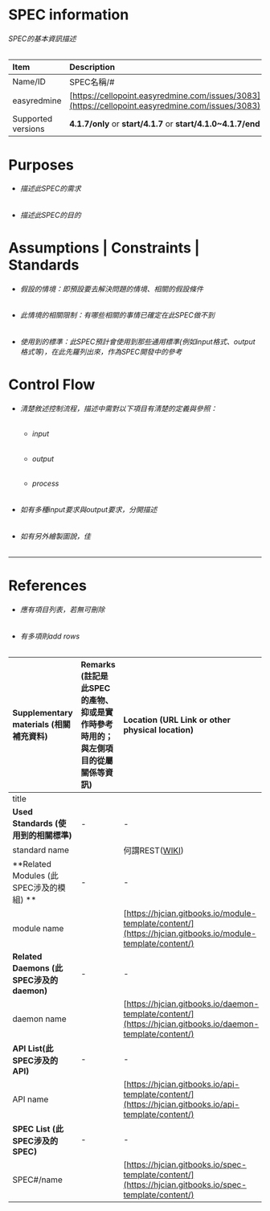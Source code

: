 # SPEC information

###### SPEC的基本資訊描述

| Item | Description |
| :--- | :--- |
| Name/ID | SPEC名稱/\# |
| easyredmine | [https://cellopoint.easyredmine.com/issues/3083](https://cellopoint.easyredmine.com/issues/3083) |
| Supported versions | **4.1.7/only** or **start/4.1.7** or **start/4.1.0~4.1.7/end** |

# Purposes

* ###### 描述此SPEC的需求
* ###### 描述此SPEC的目的

# Assumptions \| Constraints \| Standards

* ###### 假設的情境：即預設要去解決問題的情境、相關的假設條件
* ###### 此情境的相關限制：有哪些相關的事情已確定在此SPEC做不到
* ###### 使用到的標準：此SPEC預計會使用到那些通用標準\(例如input格式、output格式等\)，在此先羅列出來，作為SPEC開發中的參考

# Control Flow

* ###### 清楚敘述控制流程，描述中需對以下項目有清楚的定義與參照：

  * ###### input
  * ###### output
  * ###### process
* ###### 如有多種input要求與output要求，分開描述
* ###### 如有另外繪製圖說，佳

---

# References

* ###### 應有項目列表，若無可刪除
* ###### 有多項則add rows

| **Supplementary materials \(相關補充資料\)** | **Remarks \(註記是此SPEC的產物、抑或是實作時參考時用的；與左側項目的從屬關係等資訊\)** | **Location \(URL Link or other physical location\)** |
| :--- | :--- | :--- |
| title |  |  |
| **Used Standards \(使用到的相關標準\)** | - | - |
| standard name |  | 何謂REST\([WIKI](https://en.wikipedia.org/wiki/Representational_state_transfer#Relationship_between_URL_and_HTTP_methods)\) |
| **Related Modules \(此SPEC涉及的模組\) ** | - | - |
| module name |  | [https://hjcian.gitbooks.io/module-template/content/](https://hjcian.gitbooks.io/module-template/content/) |
| **Related Daemons \(此SPEC涉及的daemon\)** | - | - |
| daemon name |  | [https://hjcian.gitbooks.io/daemon-template/content/](https://hjcian.gitbooks.io/daemon-template/content/) |
| **API List\(此SPEC涉及的API\)** | - | - |
| API name |  | [https://hjcian.gitbooks.io/api-template/content/](https://hjcian.gitbooks.io/api-template/content/) |
| **SPEC List \(此SPEC涉及的SPEC\)** | - | - |
| SPEC\#/name |  | [https://hjcian.gitbooks.io/spec-template/content/](https://hjcian.gitbooks.io/spec-template/content/) |



